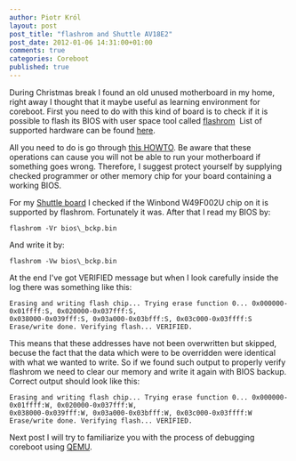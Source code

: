 ```yaml
---
author: Piotr Król
layout: post
post_title: "flashrom and Shuttle AV18E2"
post_date: 2012-01-06 14:31:00+01:00
comments: true
categories: Coreboot
published: true
---
```

During Christmas break I found an old unused motherboard in my home, right away
I thought that it maybe useful as learning environment for coreboot. First you
need to do with this kind of board is to check if it is possible to flash its
BIOS with user space tool called [flashrom](http://www.flashrom.org/)  List of
supported hardware can be found [here](http://www.flashrom.org/Supported_hardware).


All you need to do is go through [this
HOWTO](http://www.flashrom.org/Board_Testing_HOWTO). Be aware that these
operations can cause you will not be able to run your motherboard if something
goes wrong. Therefore, I suggest protect yourself by supplying checked
programmer or other memory chip for your board containing a working BIOS.


For my [Shuttle board](http://www.shuttle.eu/_archive/older/de/av18.htm) I
checked if the Winbond W49F002U chip on it is supported by flashrom.
Fortunately it was. After that I read my BIOS by:

```
flashrom -Vr bios\_bckp.bin
```

And write it by:

```
flashrom -Vw bios\_bckp.bin
```

At the end I've got VERIFIED message but when I look carefully inside the log
there was something like this:  

```
Erasing and writing flash chip... Trying erase function 0... 0x000000-0x01ffff:S, 0x020000-0x037fff:S,
0x038000-0x039fff:S, 0x03a000-0x03bfff:S, 0x03c000-0x03ffff:S Erase/write done. Verifying flash... VERIFIED.
```

This means that these addresses have not been overwritten but skipped, becuse
the fact that the data which were to be overridden were identical with what we
wanted to write. So if we found such output to properly verify flashrom we need
to clear our memory and write it again with BIOS backup. Correct output should
look like this:  

```
Erasing and writing flash chip... Trying erase function 0... 0x000000-0x01ffff:W, 0x020000-0x037fff:W,
0x038000-0x039fff:W, 0x03a000-0x03bfff:W, 0x03c000-0x03ffff:W Erase/write done. Verifying flash... VERIFIED.  
```

Next post I will try to familiarize you with the process of debugging coreboot using [QEMU](http://wiki.qemu.org/Main_Page).
